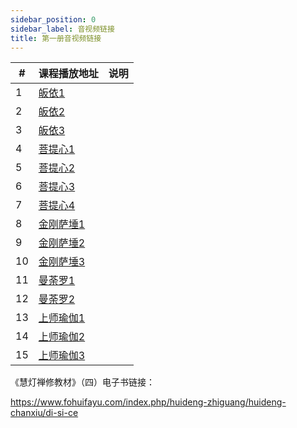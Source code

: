 ```yaml
---
sidebar_position: 0
sidebar_label: 音视频链接
title: 第一册音视频链接
---
```




| \# | 课程播放地址 | 说明 |
|---|---|---|
| 1 |  <a href="/video#慧灯禅修课第四册/01-1 慧灯禅修课21 加行的修法-皈依1.mp4"> 皈依1</a>  |  |
| 2 |  <a href="/video#慧灯禅修课第四册/01-2 慧灯禅修课22 加行的修法-皈依2.mp4"> 皈依2</a>|  |
| 3 |  <a href="/video#慧灯禅修课第四册/01-3 慧灯禅修课23 加行的修法-皈依3.mp4"> 皈依3</a>|  |
| 4 |  <a href="/video#慧灯禅修课第四册/02-1 慧灯禅修课24 加行的修法-菩提心1.mp4"> 菩提心1</a>|  |
| 5 |  <a href="/video#慧灯禅修课第四册/02-2 慧灯禅修课25 加行的修法-菩提心2.mp4"> 菩提心2</a>|  |
| 6 |  <a href="/video#慧灯禅修课第四册/02-3 慧灯禅修课26 加行的修法-菩提心3.mp4"> 菩提心3</a>|  |
| 7 |  <a href="/video#慧灯禅修课第四册/02-4 慧灯禅修课27 加行的修法-菩提心4.mp4"> 菩提心4</a>|  |
| 8 |  <a href="/video#慧灯禅修课第四册/03-1 慧灯禅修课28 加行的修法-金刚萨埵1.mp4"> 金刚萨埵1</a>  |  |
| 9 |  <a href="/video#慧灯禅修课第四册/03-2 慧灯禅修课29 加行的修法-金刚萨埵2.mp4"> 金刚萨埵2</a>  |  |
| 10 |  <a href="/video#慧灯禅修课第四册/03-3 慧灯禅修课30 加行的修法-金刚萨埵3.mp4"> 金刚萨埵3</a>  |  |
| 11 |  <a href="/video#慧灯禅修课第四册/04-1 慧灯禅修课31 加行的修法-曼荼罗1.mp4"> 曼荼罗1</a>|  |
| 12 |  <a href="/video#慧灯禅修课第四册/04-2 慧灯禅修课32 加行的修法-曼荼罗2.mp4"> 曼荼罗2</a>|  |
| 13 |  <a href="/video#慧灯禅修课第四册/05-1 慧灯禅修课33 加行的修法-上师瑜伽1.mp4"> 上师瑜伽1</a>  |  |
| 14 |  <a href="/video#慧灯禅修课第四册/05-2 慧灯禅修课34 加行的修法-上师瑜伽2.mp4"> 上师瑜伽2</a>  |  |
| 15 |  <a href="/video#慧灯禅修课第四册/05-3 慧灯禅修课35 加行的修法-上师瑜伽3.mp4"> 上师瑜伽3</a>  |  |



《慧灯禅修教材》（四）电子书链接：

https://www.fohuifayu.com/index.php/huideng-zhiguang/huideng-chanxiu/di-si-ce